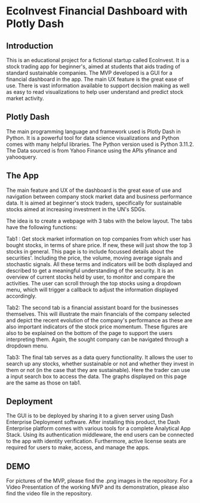 # EcoInvest Financial Dashboard with Plotly Dash

## Introduction
This is an educational project for a fictional startup called EcoInvest. It is a stock trading app for beginner's, aimed at students that aids trading of standard sustainable companies. The MVP developed is a GUI for a financial dashboard in the app. The main UX feature is the great ease of use. There is vast information available to support decision making as well as easy to read visualizations to help user understand and predict stock market activity.

## Plotly Dash
The main programming language and framework used is Plotly Dash in Python. It is a powerful tool for data science visualizations and Python comes with many helpful libraries. The Python version used is Python 3.11.2. The Data sourced is from Yahoo Finance using the APIs yfinance and yahooquery.  

## The App
The main feature and UX of the dashboard is the great ease of use and navigation between company stock market data and business performance data. It is aimed at beginner's stock traders, specifically for sustainable stocks aimed at increasing investment in the UN's SDGs.

The idea is to create a webpage with 3 tabs with the below layout. The tabs have the following functions:

Tab1 : Get stock market information on top companies from which user has bought stocks, in terms of share price. If new, these will just show the top 3 stocks in general. This page is to include focussed details about the securities'. Including the price, the volume, moving average signals and stochastic signals. All these terms and indicators will be both displayed and described to get a meaningful understanding of the security. It is an overview of current stocks held by user, to monitor and compare the activities. The user can scroll through the top stocks using a dropdown menu, which will trigger a callback to adjust the information displayed accordingly.

Tab2: The second tab is a financial assistant board for the businesses themselves. This will illustrate the main financials of the company selected and depict the recent evolution of the company's performance as these are also important indicators of the stock price momentum. These figures are also to be explained on the bottom of the page to support the users interpreting them. Again, the sought company can be navigated through a dropdown menu.

Tab3: The final tab serves as a data query functionality. It allows the user to search up any stocks, whether sustainable or not and whether they invest in them or not (in the case that they are sustainable). Here the trader can use a input search box to access the data. The graphs displayed on this page are the same as those on tab1.

## Deployment
The GUI is to be deployed by sharing it to a given server using Dash Enterprise Deployment software. After installing this product, the Dash Enterprise platform comes with various tools for a complete Analytical App Stack. Using its authentication middleware, the end users can be connected to the app with identity verification. Furthermore, active license seats are required for users to make, access, and manage the apps.

## DEMO
For pictures of the MVP, please find the .png images in the repository. 
For a Video Presentation of the working MVP and its demonstration, please also find the video file in the repository.
